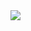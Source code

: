 <img src="FrenchTeacherApp – activity_main.xml [FrenchTeacherApp.app.main] 13-05-2024 23_17_09.png"/>
